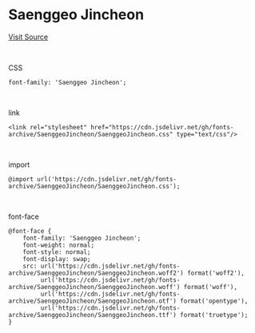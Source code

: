 # Saenggeo Jincheon

[Visit Source](https://www.jincheon.go.kr/home/sub.do?menukey=3837)

&nbsp;

CSS

```
font-family: 'Saenggeo Jincheon';
```

&nbsp;

link

```
<link rel="stylesheet" href="https://cdn.jsdelivr.net/gh/fonts-archive/SaenggeoJincheon/SaenggeoJincheon.css" type="text/css"/>
```

&nbsp;

import

```
@import url('https://cdn.jsdelivr.net/gh/fonts-archive/SaenggeoJincheon/SaenggeoJincheon.css');
```

&nbsp;

font-face

```
@font-face {
    font-family: 'Saenggeo Jincheon';
    font-weight: normal;
    font-style: normal;
    font-display: swap;
    src: url('https://cdn.jsdelivr.net/gh/fonts-archive/SaenggeoJincheon/SaenggeoJincheon.woff2') format('woff2'),
         url('https://cdn.jsdelivr.net/gh/fonts-archive/SaenggeoJincheon/SaenggeoJincheon.woff') format('woff'),
         url('https://cdn.jsdelivr.net/gh/fonts-archive/SaenggeoJincheon/SaenggeoJincheon.otf') format('opentype'),
         url('https://cdn.jsdelivr.net/gh/fonts-archive/SaenggeoJincheon/SaenggeoJincheon.ttf') format('truetype');
}
```
